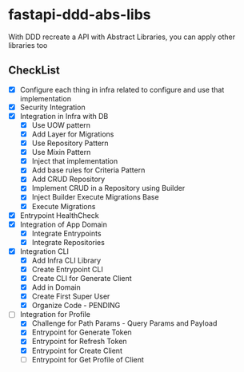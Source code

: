 # fastapi-ddd-abs-libs

With DDD recreate a API with Abstract Libraries, you can apply other libraries too

## CheckList

- [x] Configure each thing in infra related to configure and use that implementation
- [x] Security Integration
- [x] Integration in Infra with DB
    - [x] Use UOW pattern
    - [x] Add Layer for Migrations
    - [x] Use Repository Pattern
    - [x] Use Mixin Pattern
    - [x] Inject that implementation
    - [x] Add base rules for Criteria Pattern
    - [x] Add CRUD Repository
    - [x] Implement CRUD in a Repository using Builder
    - [x] Inject Builder Execute Migrations Base
    - [x] Execute Migrations
- [x] Entrypoint HealthCheck
- [x] Integration of App Domain
    - [x] Integrate Entrypoints
    - [x] Integrate Repositories
- [X] Integration CLI
    - [X] Add Infra CLI Library
    - [X] Create Entrypoint CLI
    - [X] Create CLI for Generate Client
    - [X] Add in Domain
    - [X] Create First Super User
    - [x] Organize Code - PENDING
- [ ] Integration for Profile
    - [X] Challenge for Path Params - Query Params and Payload
    - [X] Entrypoint for Generate Token
    - [X] Entrypoint for Refresh Token
    - [X] Entrypoint for Create Client
    - [ ] Entrypoint for Get Profile of Client